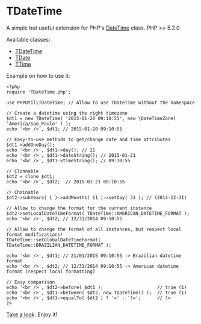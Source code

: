 # TDateTime
A simple but useful extension for PHP's [DateTime](http://php.net/manual/en/class.datetime.php) class. PHP >= 5.2.0

Available classes:
- [TDateTime](https://github.com/thiagodp/TDateTime/blob/master/lib/TDateTime.php)
- [TDate](https://github.com/thiagodp/TDateTime/blob/master/lib/TDate.php)
- [TTime](https://github.com/thiagodp/TDateTime/blob/master/lib/TTime.php)

Example on how to use it:
```
<?php
require 'TDateTime.php';

use PHPUtil\TDateTime; // Allow to use TDateTime without the namespace

// Create a datetime using the right timezone
$dt1 = new TDateTime( '2015-01-20 09:10:55', new \DateTimeZone( 'America/Sao_Paulo' ) );
echo '<br />', $dt1; // 2015-01-20 09:10:55

// Easy-to-use methods to get/change date and time attributes
$dt1->addOneDay();
echo '<br />', $dt1->day(); // 21
echo '<br />', $dt1->dateString(); // 2015-01-21
echo '<br />', $dt1->timeString(); // 09:10:55

// Clonnable
$dt2 = clone $dt1;
echo '<br />', $dt2;  // 2015-01-21 09:10:55

// Chainable
$dt2->subYears( 1 )->addMonths( 11 )->setDay( 31 ); // (2014-12-31)

// Allow to change the format for the current instance
$dt2->setLocalDateTimeFormat( TDateTime::AMERICAN_DATETIME_FORMAT );
echo '<br />', $dt2; // 12/31/2014 09:10:55

// Allow to change the format of all instances, but respect local format modifications!
TDateTime::setGlobalDateTimeFormat( TDateTime::BRAZILIAN_DATETIME_FORMAT );

echo '<br />', $dt1; // 21/01/2015 09:10:55 -> Brazilian datetime format
echo '<br />', $dt2; // 12/31/2014 09:10:55 -> American datetime format (respect local formatting)

// Easy comparison
echo '<br />', $dt2->before( $dt1 );					// true (1)
echo '<br />', $dt1->between( $dt2, new TDateTime() );	// true (1)
echo '<br />', $dt1->equalTo( $dt2 ) ? '=' : '!=';		// !=
?>
```
[Take a look](https://github.com/thiagodp/TDateTime/blob/master/lib/TDateTime.php). Enjoy it!
